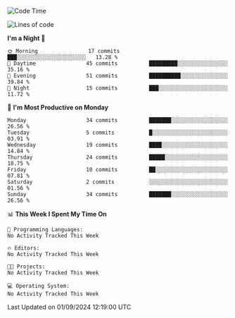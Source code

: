 <!--START_SECTION:waka-->
![Code Time](http://img.shields.io/badge/Code%20Time-211%20hrs%2044%20mins-blue)

![Lines of code](https://img.shields.io/badge/From%20Hello%20World%20I%27ve%20Written-16.7%20thousand%20lines%20of%20code-blue)

**I'm a Night 🦉** 

```text
🌞 Morning                17 commits          ███░░░░░░░░░░░░░░░░░░░░░░   13.28 % 
🌆 Daytime                45 commits          █████████░░░░░░░░░░░░░░░░   35.16 % 
🌃 Evening                51 commits          ██████████░░░░░░░░░░░░░░░   39.84 % 
🌙 Night                  15 commits          ███░░░░░░░░░░░░░░░░░░░░░░   11.72 % 
```
📅 **I'm Most Productive on Monday** 

```text
Monday                   34 commits          ███████░░░░░░░░░░░░░░░░░░   26.56 % 
Tuesday                  5 commits           █░░░░░░░░░░░░░░░░░░░░░░░░   03.91 % 
Wednesday                19 commits          ████░░░░░░░░░░░░░░░░░░░░░   14.84 % 
Thursday                 24 commits          █████░░░░░░░░░░░░░░░░░░░░   18.75 % 
Friday                   10 commits          ██░░░░░░░░░░░░░░░░░░░░░░░   07.81 % 
Saturday                 2 commits           ░░░░░░░░░░░░░░░░░░░░░░░░░   01.56 % 
Sunday                   34 commits          ███████░░░░░░░░░░░░░░░░░░   26.56 % 
```


📊 **This Week I Spent My Time On** 

```text
💬 Programming Languages: 
No Activity Tracked This Week

🔥 Editors: 
No Activity Tracked This Week

🐱‍💻 Projects: 
No Activity Tracked This Week

💻 Operating System: 
No Activity Tracked This Week
```


 Last Updated on 01/09/2024 12:19:00 UTC
<!--END_SECTION:waka-->
